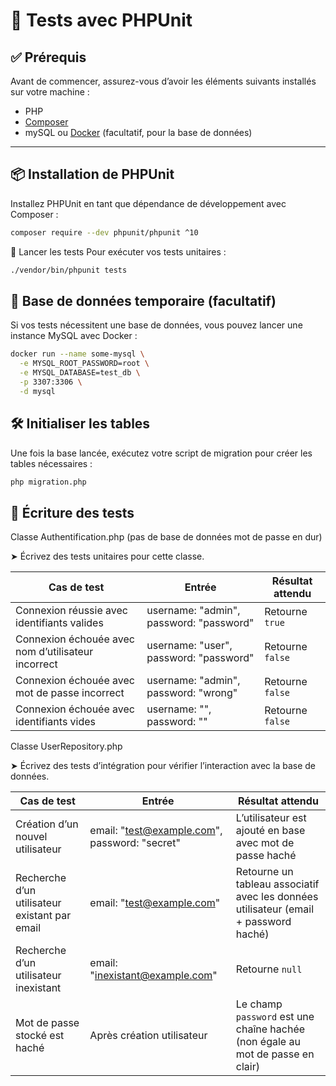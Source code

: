 # 🧪 Tests avec PHPUnit

## ✅ Prérequis

Avant de commencer, assurez-vous d’avoir les éléments suivants installés sur votre machine :

- PHP
- [Composer](https://getcomposer.org/)
- mySQL ou [Docker](https://www.docker.com/) (facultatif, pour la base de données)

---

## 📦 Installation de PHPUnit

Installez PHPUnit en tant que dépendance de développement avec Composer :

```bash
composer require --dev phpunit/phpunit ^10
```

🚀 Lancer les tests
Pour exécuter vos tests unitaires :

```bash
./vendor/bin/phpunit tests
```

## 🐬 Base de données temporaire (facultatif)
Si vos tests nécessitent une base de données, vous pouvez lancer une instance MySQL avec Docker :

```bash
docker run --name some-mysql \
  -e MYSQL_ROOT_PASSWORD=root \
  -e MYSQL_DATABASE=test_db \
  -p 3307:3306 \
  -d mysql
```

## 🛠️ Initialiser les tables
Une fois la base lancée, exécutez votre script de migration pour créer les tables nécessaires :

```bash
php migration.php
```

## 🧪 Écriture des tests
Classe Authentification.php (pas de base de données mot de passe en dur)

➤ Écrivez des tests unitaires pour cette classe.

| Cas de test                                    | Entrée                       | Résultat attendu                       |
|------------------------------------------------|------------------------------|--------------------------------------|
| Connexion réussie avec identifiants valides    | username: "admin", password: "password" | Retourne `true`                       |
| Connexion échouée avec nom d’utilisateur incorrect | username: "user", password: "password"  | Retourne `false`                      |
| Connexion échouée avec mot de passe incorrect  | username: "admin", password: "wrong"    | Retourne `false`                      |
| Connexion échouée avec identifiants vides      | username: "", password: ""               | Retourne `false`                      |


Classe UserRepository.php

➤ Écrivez des tests d’intégration pour vérifier l’interaction avec la base de données.

| Cas de test                                    | Entrée                              | Résultat attendu                                  |
|------------------------------------------------|-------------------------------------|--------------------------------------------------|
| Création d’un nouvel utilisateur                | email: "test@example.com", password: "secret" | L’utilisateur est ajouté en base avec mot de passe haché |
| Recherche d’un utilisateur existant par email  | email: "test@example.com"           | Retourne un tableau associatif avec les données utilisateur (email + password haché) |
| Recherche d’un utilisateur inexistant           | email: "inexistant@example.com"    | Retourne `null`                                   |
| Mot de passe stocké est haché                    | Après création utilisateur          | Le champ `password` est une chaîne hachée (non égale au mot de passe en clair) |
